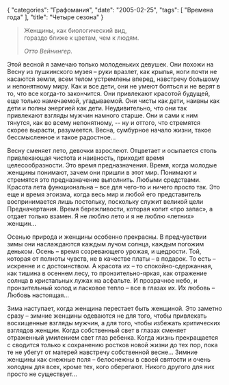 {
   "categories": "Графомания",
   "date": "2005-02-25",
   "tags": [
      "Времена года"
   ],
   "title": "Четыре сезона"
}

> Женщины, как биологический вид,  
> гораздо ближе к цветам, чем к людям.
> 
> _Отто Вейнингер._

Этой весной я замечаю только молоденьких девушек. Они похожи на Весну из пушкинского музея – руки вразлет, как крылья, ноги почти не касаются земли, всем телом устремлены вперед, навстречу большому и непонятному миру. Как и все дети, они не умеют бояться и не верят в то, что все когда-то закончится. Они привлекают красотой будущей, еще только намечаемой, угадываемой. Они чисты как дети, наивны как дети и полны энергией как дети. Неудивительно, что они так привлекают взгляды мужчин намного старше. Они и сами к ним тянутся, как во всему непонятному, -- ну и оттого, что стремятся скорее вырасти, разумеется. Весна, сумбурное начало жизни, такое бессмысленное и такое радостное…

Весну сменяет лето, девочки взрослеют. Отцветает и осыпается столь привлекающая чистота и наивность, приходит время целесообразности. Это время предназначения. Время, когда молодые женщины понимают, зачем они пришли в этот мир. Понимают и стремятся это предназначение выполнить. Любыми средствами. Красота лета функциональна – все для чего-то и ничего просто так. Это еще и время эгоизма, когда весь мир и любой его представитель воспринимается лишь постольку, поскольку служит великой цели Предначертания. Время бережливости, которая копит «про запас», а отдает только взамен. Я не люблю лето и я не люблю «летних» женщин…

Осенью природа и женщины особенно прекрасны. В предчувствии зимы они наслаждаются каждым лучом солнца, каждым погожим деньком. Осень – время созревающего урожая, и щедрости. Той, которая от полноты чувств, не в качестве платы – в подарок. То есть – искренне и с достоинством. А красота их – то спокойно-сдержанная, как тишина в осеннем лесу, то пронзительно-яркая, как отражение солнца в кристальных лужах на асфальте. И прозрачное небо, и пронзительный холод и ласковое тепло – все в глазах их. Их любовь – Любовь настоящая…

Зима наступает, когда женщина перестает быть женщиной. Это заметно сразу – зимние женщины одеваются не для того, чтобы привлекать восхищенные взгляды мужчин, а для того, чтобы избежать критических взглядов женщин. Когда собственный свет в глазах сменяет отраженный умилением свет глаз ребенка. Когда жизнь прекращается с сводится только к сохранению ростков новой жизни до тех пор, пока те не убегут от матерей навстречу собственной весне… Зимние женщины как снежные поля – белоснежны в своей святости и очень холодны для всех, кроме тех, кого оберегают. Никого другого для них просто не существует…
